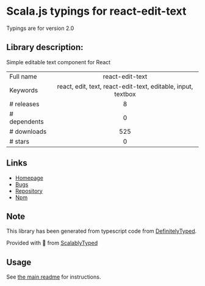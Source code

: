 
# Scala.js typings for react-edit-text

Typings are for version 2.0

## Library description:
Simple editable text component for React

|                    |                 |
| ------------------ | :-------------: |
| Full name          | react-edit-text |
| Keywords           | react, edit, text, react-edit-text, editable, input, textbox |
| # releases         | 8 |
| # dependents       | 0 |
| # downloads        | 525 |
| # stars            | 0 |

## Links
- [Homepage](https://github.com/bymi15/react-edit-text#readme)
- [Bugs](https://github.com/bymi15/react-edit-text/issues)
- [Repository](https://github.com/bymi15/react-edit-text)
- [Npm](https://www.npmjs.com/package/react-edit-text)
    


## Note
This library has been generated from typescript code from [DefinitelyTyped](https://definitelytyped.org).

Provided with :purple_heart: from [ScalablyTyped](https://github.com/oyvindberg/ScalablyTyped)

## Usage
See [the main readme](../../readme.md) for instructions.


